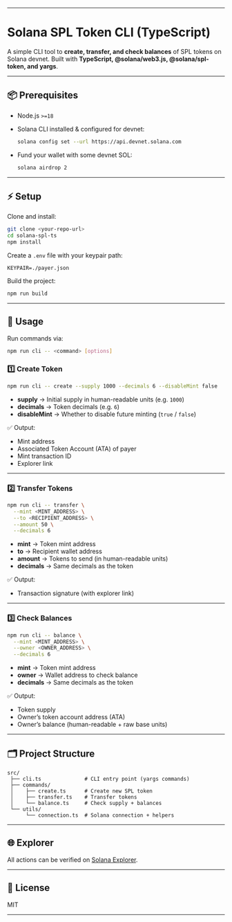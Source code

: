 
---

# Solana SPL Token CLI (TypeScript)

A simple CLI tool to **create, transfer, and check balances** of SPL tokens on Solana devnet.
Built with **TypeScript, @solana/web3.js, @solana/spl-token, and yargs**.

---

## 📦 Prerequisites

* Node.js `>=18`
* Solana CLI installed & configured for devnet:

  ```sh
  solana config set --url https://api.devnet.solana.com
  ```
* Fund your wallet with some devnet SOL:

  ```sh
  solana airdrop 2
  ```

---

## ⚡ Setup

Clone and install:

```sh
git clone <your-repo-url>
cd solana-spl-ts
npm install
```

Create a `.env` file with your keypair path:

```env
KEYPAIR=./payer.json
```

Build the project:

```sh
npm run build
```

---

## 🚀 Usage

Run commands via:

```sh
npm run cli -- <command> [options]
```

### 1️⃣ Create Token

```sh
npm run cli -- create --supply 1000 --decimals 6 --disableMint false
```

* **supply** → Initial supply in human-readable units (e.g. `1000`)
* **decimals** → Token decimals (e.g. `6`)
* **disableMint** → Whether to disable future minting (`true` / `false`)

✅ Output:

* Mint address
* Associated Token Account (ATA) of payer
* Mint transaction ID
* Explorer link

---

### 2️⃣ Transfer Tokens

```sh
npm run cli -- transfer \
  --mint <MINT_ADDRESS> \
  --to <RECIPIENT_ADDRESS> \
  --amount 50 \
  --decimals 6
```

* **mint** → Token mint address
* **to** → Recipient wallet address
* **amount** → Tokens to send (in human-readable units)
* **decimals** → Same decimals as the token

✅ Output:

* Transaction signature (with explorer link)

---

### 3️⃣ Check Balances

```sh
npm run cli -- balance \
  --mint <MINT_ADDRESS> \
  --owner <OWNER_ADDRESS> \
  --decimals 6
```

* **mint** → Token mint address
* **owner** → Wallet address to check balance
* **decimals** → Same decimals as the token

✅ Output:

* Token supply
* Owner’s token account address (ATA)
* Owner’s balance (human-readable + raw base units)

---

## 🗂️ Project Structure

```
src/
 ├── cli.ts              # CLI entry point (yargs commands)
 ├── commands/
 │    ├── create.ts      # Create new SPL token
 │    ├── transfer.ts    # Transfer tokens
 │    └── balance.ts     # Check supply + balances
 └── utils/
      └── connection.ts  # Solana connection + helpers
```

---

## 🌐 Explorer

All actions can be verified on [Solana Explorer](https://explorer.solana.com/?cluster=devnet).

---

## 📜 License

MIT

---

